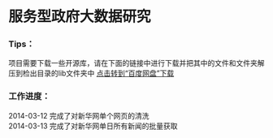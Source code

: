 服务型政府大数据研究
===========
<h3>Tips：</h3>
项目需要下载一些开源库，请在下面的链接中进行下载并把其中的文件和文件夹解压到检出目录的lib文件夹中
<a href="http://pan.baidu.com/s/1bnszFQZ">点击转到“百度网盘”下载</a>
<br/>

<h3>工作进度：</h3>

2014-03-12 完成了对新华网单个网页的清洗<br/>
2014-03-13 完成了对新华网单日所有新闻的批量获取<br/>

